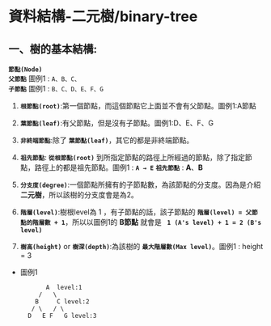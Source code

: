 # 資料結構-二元樹/binary-tree



## 一、樹的基本結構:
  
  **`節點(Node)`** <br/>
  **`父節點`** 圖例1 : `A、B、C、` <br/>
  **`子節點`** 圖例1 : `B、C、D、E、F、G`
  
  1. **`根節點(root)`**:第一個節點，而這個節點它上面並不會有父節點。圖例1:A節點 
    
  2. **`葉節點(leaf)`**:有父節點，但是沒有子節點。圖例1:D、E、F、G
  
  3. **`非終端節點`**:除了 **`葉節點(leaf)`**，其它的都是非終端節點。
  
  4. **`祖先節點`**: **`從根節點(root)`** 到所指定節點的路徑上所經過的節點，除了指定節點，路徑上的都是祖先節點。圖例1 : **`A → E`** **`祖先節點`** : **A**、**B**
  
  5. **`分支度(degree)`**:一個節點所擁有的子節點數，為該節點的分支度。因為是介紹**二元樹**，所以該樹的分支度會是為2。
  
  6. **`階層(level)`**:樹根level為 1 ，有子節點的話，該子節點的 **`階層(level) = 父節點的階層數 + 1`**，所以以圖例1的 **B節點** 就會是 **` 1 (A's level) + 1 = 2 (B's level)`**
  
  7. **`樹高(height)`** or **`樹深(depth)`**:為該樹的 **`最大階層數(Max level)`**。圖例1 : height = 3
  
  * 圖例1
  
               A  level:1
             /   \
            B     C level:2
           / \   / \
          D   E F   G level:3
